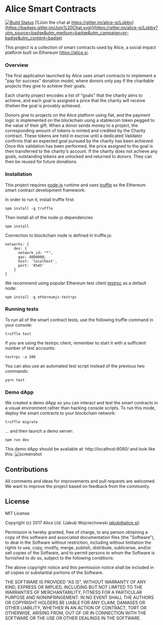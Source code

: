 # Alice Smart Contracts

[![Build Status](https://travis-ci.org/alice-si/contracts.svg?branch=master)](https://travis-ci.org/alice-si/contracts)
[![Join the chat at https://gitter.im/alice-si/Lobby](https://badges.gitter.im/Join%20Chat.svg)](https://gitter.im/alice-si/Lobby?utm_source=badge&utm_medium=badge&utm_campaign=pr-badge&utm_content=badge)

This project is a collection of smart contracts used by Alice, a social impact platform built on Ethereum <https://alice.si>.

### Overview

The first application launched by Alice uses smart contracts to implement a "pay for success" donation model, where donors only pay if the charitable projects they give to achieve their goals.

Each charity project encodes a list of "goals" that the charity aims to achieve, and each goal is assigned a price that the charity will receive if/when the goal is provably achieved.

Donors give to projects on the Alice platform using fiat, and the payment logic is implemented on the blockchain using a stablecoin token pegged to the value of their gift. When a donor sends money to a project, the corresponding amount of tokens is minted and credited by the Charity contract.  These tokens are held in escrow until a dedicated Validator confirms that an expected goal pursued by the charity has been achieved. Once this validation has been performed, the price assigned to the goal is then transferred to the charity's account. If the charity does not achieve any goals, outstanding tokens are unlocked and returned to donors. They can then be reused for future donations.

### Installation
This project requires [node-js](https://github.com/nodejs/node) runtime and uses [truffle](https://github.com/trufflesuite/truffle) as the Ethereum smart contract development framework.

In order to run it, install truffle first:

    npm install -g truffle

Then install all of the node-js dependencies

    npm install

Connection to blockchain node is defined in truffle.js:

    networks: {
        dev: {
          network_id: "*",
          gas: 4000000,
          host: 'localhost',
          port: '8545'
        }
    }

We recommend using popular Ethereum test client [testrpc](https://github.com/ethereumjs/testrpc) as a default node:

    npm install -g ethereumjs-testrpc

### Running tests

To run all of the smart contract tests, use the following truffle command in your console:

    truffle test

If you are using the testrpc client, remember to start it with a sufficient number of test accounts:

    testrpc -a 100

You can also use an automated test script instead of the previous two commands:

    yarn test

### Demo dApp

We created a demo dApp so you can interact and test the smart contracts in a visual environment rather than hacking console scripts. To run this mode, deploy the smart contracts to your blockchain network:

    truffle migrate

... and then launch a demo server:

    npm run dev

This demo dApp should be available at: http://localhost:8080/ and look like this:
![screenshot](https://s3.eu-west-2.amazonaws.com/alice-res/alice-dApp.png)

## Contributions

All comments and ideas for improvements and pull requests are welcomed. We want to improve the project based on feedback from the community.

## License

MIT License

Copyright (c) 2017 Alice Ltd. (Jakub Wojciechowski jakub@alice.si)

Permission is hereby granted, free of charge, to any person obtaining a copy
of this software and associated documentation files (the "Software"), to deal
in the Software without restriction, including without limitation the rights
to use, copy, modify, merge, publish, distribute, sublicense, and/or sell
copies of the Software, and to permit persons to whom the Software is
furnished to do so, subject to the following conditions:

The above copyright notice and this permission notice shall be included in all
copies or substantial portions of the Software.

THE SOFTWARE IS PROVIDED "AS IS", WITHOUT WARRANTY OF ANY KIND, EXPRESS OR
IMPLIED, INCLUDING BUT NOT LIMITED TO THE WARRANTIES OF MERCHANTABILITY,
FITNESS FOR A PARTICULAR PURPOSE AND NONINFRINGEMENT. IN NO EVENT SHALL THE
AUTHORS OR COPYRIGHT HOLDERS BE LIABLE FOR ANY CLAIM, DAMAGES OR OTHER
LIABILITY, WHETHER IN AN ACTION OF CONTRACT, TORT OR OTHERWISE, ARISING FROM,
OUT OF OR IN CONNECTION WITH THE SOFTWARE OR THE USE OR OTHER DEALINGS IN THE
SOFTWARE.
